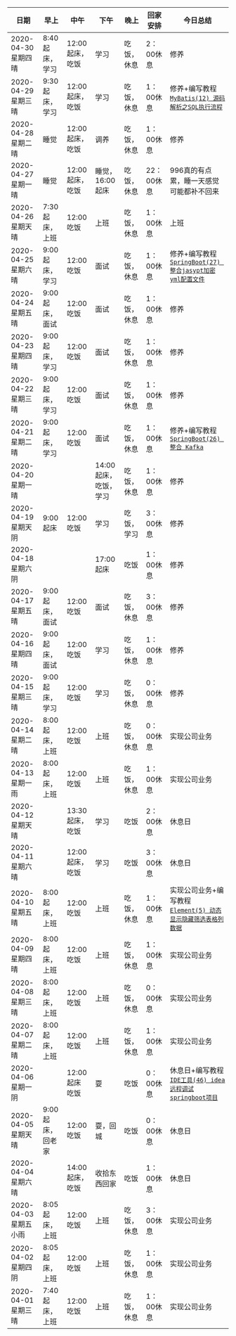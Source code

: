 
| 日期 | 早上 | 中午 | 下午 | 晚上 | 回家安排 | 今日总结 |
| ------------------- | ------------------- | ------------------- | ------------------- | ------------------- | ------------------- | ------------------- |
| 2020-04-30 星期四 晴 | 8:40起床，学习 | 12:00起床，吃饭 | 学习 | 吃饭，休息 | 2：00休息  | 修养 |
| 2020-04-29 星期三 晴 | 9:30起床，学习 | 12:00起床，吃饭 | 学习 | 吃饭，休息 | 1：00休息  | 修养+编写教程[`MyBatis(12) 源码解析之SQL执行流程`](https://zhengqing.blog.csdn.net/article/details/105840947) |
| 2020-04-28 星期二 晴 | 睡觉 | 12:00起床，吃饭 | 调养 | 吃饭，休息 | 1：00休息  | 修养 |
| 2020-04-27 星期一 晴 | 睡觉 | 12:00起床，吃饭 | 睡觉，16:00起床 | 吃饭，休息 | 22：00休息  | 996真的有点累，睡一天感觉可能都补不回来 |
| 2020-04-26 星期天 晴 | 7:30起床，上班 | 12:00 吃饭 | 上班 | 吃饭，休息 | 1：00休息  | 上班 |
| 2020-04-25 星期六 晴 | 9:00起床，学习 | 12:00 吃饭 | 面试 | 吃饭，休息 | 1：00休息  | 修养+编写教程[`SpringBoot(27) 整合jasypt加密yml配置文件`](https://zhengqing.blog.csdn.net/article/details/105747906) |
| 2020-04-24 星期五 晴 | 9:00起床，面试 | 12:00 吃饭 | 面试 | 吃饭，休息 | 1：00休息  | 修养 |
| 2020-04-23 星期四 晴 | 9:00起床，学习 | 12:00 吃饭 | 面试 | 吃饭，休息 | 1：00休息  | 修养 |
| 2020-04-22 星期三 晴 | 9:00起床，学习 | 12:00 吃饭 | 面试 | 吃饭，休息 | 1：00休息  | 修养 |
| 2020-04-21 星期二 晴 | 9:00起床，学习 | 12:00 吃饭 | 面试 | 吃饭，休息 | 1：00休息  | 修养+编写教程[`SpringBoot(26) 整合 Kafka`](https://zhengqing.blog.csdn.net/article/details/105665404) |
| 2020-04-20 星期一 晴 | |  | 14:00起床，吃饭，学习 | 吃饭，休息 | 1：00休息  | 修养 |
| 2020-04-19 星期天 阴 | 9:00起床 | 12:00吃饭 | 学习 | 吃饭，学习 | 3：00休息  | 修养 |
| 2020-04-18 星期六 阴 |  |  | 17:00起床 | 吃饭 | 1：00休息  | 修养 |
| 2020-04-17 星期五 晴 | 9:00起床，面试 | 12:00 吃饭 | 面试 | 吃饭，休息 | 3：00休息  | 修养 |
| 2020-04-16 星期四 晴 | 9:00起床，面试 | 12:00 吃饭 | 学习 | 吃饭，休息 | 1：00休息  | 修养 |
| 2020-04-15 星期三 晴 | 9:00起床，学习 | 12:00 吃饭 | 学习 | 吃饭，休息 | 0：00休息  | 修养 |
| 2020-04-14 星期二 晴 | 8:00起床，上班 | 12:00 吃饭 | 上班 | 吃饭，休息 | 0：00休息  | 实现公司业务 |
| 2020-04-13 星期一 雨 | 8:00起床，上班 | 12:00 吃饭 | 上班 | 吃饭，休息 | 1：00休息  | 实现公司业务 |
| 2020-04-12 星期天 晴 |  | 13:30起床，吃饭 | 学习 | 吃饭 | 2：00休息  | 休息日 |
| 2020-04-11 星期六 晴 |  | 12:00起床，吃饭 | 学习 | 吃饭 | 3：00休息  | 休息日 |
| 2020-04-10 星期五 晴 | 8:00起床，上班 | 12:00 吃饭 | 上班 | 吃饭，休息 | 1：00休息  | 实现公司业务+编写教程[`Element(5) 动态显示隐藏筛选表格列数据`](https://zhengqing.blog.csdn.net/article/details/105429784) |
| 2020-04-09 星期四 晴 | 8:00起床，上班 | 12:00 吃饭 | 上班 | 吃饭，休息 | 1：00休息  | 实现公司业务 |
| 2020-04-08 星期三 晴 | 8:00起床，上班 | 12:00 吃饭 | 上班 | 吃饭，休息 | 0：00休息  | 实现公司业务 |
| 2020-04-07 星期二 晴 | 8:00起床，上班 | 12:00 吃饭 | 上班 | 吃饭，休息 | 1：00休息  | 实现公司业务 |
| 2020-04-06 星期一 阴 |  | 12:00起床 吃饭 | 耍 | 吃饭 | 0：00休息  | 休息日+编写教程[`IDE工具(46) idea远程调试springboot项目`](https://zhengqing.blog.csdn.net/article/details/105345011) |
| 2020-04-05 星期天 晴 | 9:00起床，回老家 | 12:00 吃饭 | 耍，回城 | 吃饭 | 0：00休息  | 休息日 |
| 2020-04-04 星期六 晴 |  | 14:00起床，吃饭 | 收拾东西回家 | 吃饭 | 1：00休息  | 休息日 |
| 2020-04-03 星期五 小雨 | 8:05起床，上班 | 12:00 吃饭 | 上班 | 吃饭，休息 | 3：00休息  | 实现公司业务 |
| 2020-04-02 星期四 阴 | 8:05起床，上班 | 12:00 吃饭 | 上班 | 吃饭，休息 | 1：00休息  | 实现公司业务 |
| 2020-04-01 星期三 晴 | 7:40起床，上班 | 12:00 吃饭 | 上班 | 吃饭，休息 | 1：00休息  | 实现公司业务 |
